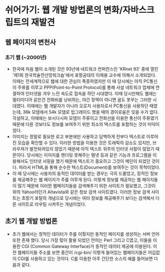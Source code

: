 # 쉬어가기: 웹 개발 방법론의 변화/자바스크립트의 재발견

## 웹 페이지의 변천사

### 초기 웹 (~2000년)

- 한국에 처음 웹이 소개된 것은 93년에 네트워크 컨퍼런스인 'KRnet 93' 중에 열린 '제1회 한국학술전산망워크숍'에서 포항공대의 이재용 교수에 의해서 소개되었다. 이때는 전세계적으로 웹에 대한 관심이 폭증하였지만 이 때 당시에는 아직 PC통신이 주류를 이루고 PPP(Point-to-Point Protocol)를 통해 사설 네트워크 업체에 연결하여 인터넷을 겨우 느린 속도로 접속을 하던 시대였다. 이때 당시만해도 웹에는 멀티미디어 같은건 전화비를 낭비하는, 야간 정액이 아니면 꿈도 못꾸는 그러한 시대였다. 이때에는 웹 개발자가 아니라 오로지 사용자로서 PC통신을 사용하던 때였는데, 36k 모뎀에서 54k 모뎀로 업그레이드 했을 때의 경이로움은 잊을 수가 없다. 각설하고, 이때에는 보시다시피 모뎀이 주류이고 전화선을 이용한 통신이 주류였기 때문에 다른 것보다도 정보를 보여주기 위한 최소의 텍스트를 포함하는 것이 미덕이었다.
- 이미지는 정말로 필요한 로고 부분에만 사용하고 담백하게 전부다 텍스트로 이루어진 모습을 확인할 수 있다. 이러한 방법을 이용한 것은 트래픽의 감소도 있지만, 브라우져가 발전되어있지 않았기 때문에 아직 텍스트 위주의 인터넷 서핑이 많았기 때문이다. 당시에는 이미지를 랜더링 못해주는 텔넷 등과 같은 기능과 프로그램을 이용해서도 인터넷 서핑을 했기 때문에 텍스트가 중요하고 그것이 메인이 되었던 것이다. 따라서 HTML을 통해 순수한 텍스트(Document)를 보여주는 것이 목적이었다.
- 이 때 당시에는 사용자의 동적인 데이터를 받는 경우는 극히 드물었고, 정적인 정보를 제공해주는 웹 페이지가 주를 이루게 된다. 이렇게 정보를 제공하는 웹 페이지들이 많기 때문에 이러한 웹페이지들을 검색해주기 위한 사이트가 필요했고, 그것이 위의 Yahoo라던가 Altavista와 같은 정보 검색 사이트였다. 이러한 정보 검색 사이트는 초창기 포탈의 개념으로 당시에는 여러 정보를 제공해주기 보다는 검색해서 다른 사이트로 라우팅 시켜주는 개념이었다.

## 초기 웹 개발 방법론

- 초기 웹에서는 정적인 데이터가 주를 이뤘지만 동적인 페이지를 생성하는 서버 언어 또한 존재 했다. 당시 가장 많이 활용 되었던 언어는 Perl 그리고 C였고, 이들을 이용한 CGI (Common Gateway Interface)가 동적인 데이터 제공에 이용된다. 이전 웹페이지들 주소를 보면 중간이 /cgi-bin/ 이렇게 들어있는 웹페이지들은 어김없이 CGI를 사용하고 있는 것이다. C를 이용한 아주 간단한 소스의 예를 들어보면 다음과 같다.